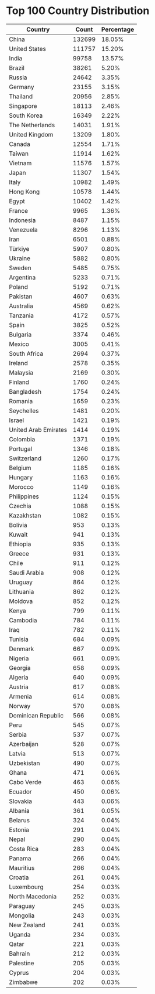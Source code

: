 # Top 100 Country Distribution
| Country | Count | Percentage |
|----|----|----|
| China | 132699 | 18.05% |
| United States | 111757 | 15.20% |
| India | 99758 | 13.57% |
| Brazil | 38261 | 5.20% |
| Russia | 24642 | 3.35% |
| Germany | 23155 | 3.15% |
| Thailand | 20956 | 2.85% |
| Singapore | 18113 | 2.46% |
| South Korea | 16349 | 2.22% |
| The Netherlands | 14031 | 1.91% |
| United Kingdom | 13209 | 1.80% |
| Canada | 12554 | 1.71% |
| Taiwan | 11914 | 1.62% |
| Vietnam | 11576 | 1.57% |
| Japan | 11307 | 1.54% |
| Italy | 10982 | 1.49% |
| Hong Kong | 10578 | 1.44% |
| Egypt | 10402 | 1.42% |
| France | 9965 | 1.36% |
| Indonesia | 8487 | 1.15% |
| Venezuela | 8296 | 1.13% |
| Iran | 6501 | 0.88% |
| Türkiye | 5907 | 0.80% |
| Ukraine | 5882 | 0.80% |
| Sweden | 5485 | 0.75% |
| Argentina | 5233 | 0.71% |
| Poland | 5192 | 0.71% |
| Pakistan | 4607 | 0.63% |
| Australia | 4569 | 0.62% |
| Tanzania | 4172 | 0.57% |
| Spain | 3825 | 0.52% |
| Bulgaria | 3374 | 0.46% |
| Mexico | 3005 | 0.41% |
| South Africa | 2694 | 0.37% |
| Ireland | 2578 | 0.35% |
| Malaysia | 2169 | 0.30% |
| Finland | 1760 | 0.24% |
| Bangladesh | 1754 | 0.24% |
| Romania | 1659 | 0.23% |
| Seychelles | 1481 | 0.20% |
| Israel | 1421 | 0.19% |
| United Arab Emirates | 1414 | 0.19% |
| Colombia | 1371 | 0.19% |
| Portugal | 1346 | 0.18% |
| Switzerland | 1260 | 0.17% |
| Belgium | 1185 | 0.16% |
| Hungary | 1163 | 0.16% |
| Morocco | 1149 | 0.16% |
| Philippines | 1124 | 0.15% |
| Czechia | 1088 | 0.15% |
| Kazakhstan | 1082 | 0.15% |
| Bolivia | 953 | 0.13% |
| Kuwait | 941 | 0.13% |
| Ethiopia | 935 | 0.13% |
| Greece | 931 | 0.13% |
| Chile | 911 | 0.12% |
| Saudi Arabia | 908 | 0.12% |
| Uruguay | 864 | 0.12% |
| Lithuania | 862 | 0.12% |
| Moldova | 852 | 0.12% |
| Kenya | 799 | 0.11% |
| Cambodia | 784 | 0.11% |
| Iraq | 782 | 0.11% |
| Tunisia | 684 | 0.09% |
| Denmark | 667 | 0.09% |
| Nigeria | 661 | 0.09% |
| Georgia | 658 | 0.09% |
| Algeria | 640 | 0.09% |
| Austria | 617 | 0.08% |
| Armenia | 614 | 0.08% |
| Norway | 570 | 0.08% |
| Dominican Republic | 566 | 0.08% |
| Peru | 545 | 0.07% |
| Serbia | 537 | 0.07% |
| Azerbaijan | 528 | 0.07% |
| Latvia | 513 | 0.07% |
| Uzbekistan | 490 | 0.07% |
| Ghana | 471 | 0.06% |
| Cabo Verde | 463 | 0.06% |
| Ecuador | 450 | 0.06% |
| Slovakia | 443 | 0.06% |
| Albania | 361 | 0.05% |
| Belarus | 324 | 0.04% |
| Estonia | 291 | 0.04% |
| Nepal | 290 | 0.04% |
| Costa Rica | 283 | 0.04% |
| Panama | 266 | 0.04% |
| Mauritius | 266 | 0.04% |
| Croatia | 261 | 0.04% |
| Luxembourg | 254 | 0.03% |
| North Macedonia | 252 | 0.03% |
| Paraguay | 245 | 0.03% |
| Mongolia | 243 | 0.03% |
| New Zealand | 241 | 0.03% |
| Uganda | 234 | 0.03% |
| Qatar | 221 | 0.03% |
| Bahrain | 212 | 0.03% |
| Palestine | 205 | 0.03% |
| Cyprus | 204 | 0.03% |
| Zimbabwe | 202 | 0.03% |
